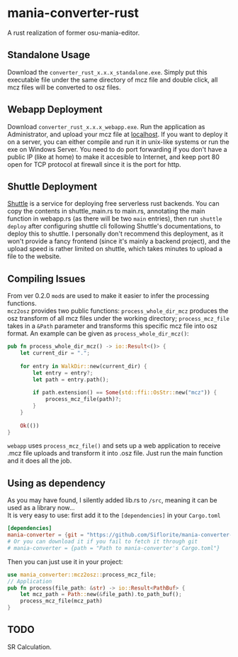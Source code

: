 # mania-converter-rust
A rust realization of former osu-mania-editor.<br>
## Standalone Usage
Download the `converter_rust_x.x.x_standalone.exe`. Simply put this executable file under the same directory of mcz file and double click, all mcz files will be converted to osz files.
## Webapp Deployment
Download `converter_rust_x.x.x_webapp.exe`. Run the application as Administrator, and upload your mcz file at [localhost](http:://localhost/). If you want to deploy it on a server, you can either compile and run it in unix-like systems or run the exe on Windows Server. You need to do port forwarding if you don't have a public IP (like at home) to make it accesible to Internet, and keep port 80 open for TCP protocol at firewall since it is the port for http.
## Shuttle Deployment
[Shuttle](https://www.shuttle.dev/) is a service for deploying free serverless rust backends. You can copy the contents in shuttle_main.rs to main.rs, annotating the main function in webapp.rs (as there will be two `main` entries), then run `shuttle deploy` after configuring shuttle cli following Shuttle's documentations, to deploy this to shuttle. I personally don't recommend this deployment, as it won't provide a fancy frontend (since it's mainly a backend project), and the upload speed is rather limited on shuttle, which takes minutes to upload a file to the website.
## Compiling Issues
From ver 0.2.0 `mod`s are used to make it easier to infer the processing functions.<br> 
`mcz2osz` provides two public functions: `process_whole_dir_mcz` produces the osz transform of all mcz files under the working directory; `process_mcz_file` takes in a `&Path` parameter and transforms this specific mcz file into osz format. An example can be given as `process_whole_dir_mcz()`:
```rust
pub fn process_whole_dir_mcz() -> io::Result<()> {
    let current_dir = "."; 
    
    for entry in WalkDir::new(current_dir) {
        let entry = entry?;
        let path = entry.path();
        
        if path.extension() == Some(std::ffi::OsStr::new("mcz")) {
            process_mcz_file(path)?;
        }
    }
    
    Ok(())
}
```
`webapp` uses `process_mcz_file()` and sets up a web application to receive .mcz file uploads and transform it into .osz file. Just run the main function and it does all the job.
## Using as dependency
As you may have found, I silently added lib.rs to `/src`, meaning it can be used as a library now...  
It is very easy to use: first add it to the `[dependencies]` in your `Cargo.toml`
```TOML
[dependencies]
mania-converter = {git = "https://github.com/Siflorite/mania-converter-rust"}
# Or you can download it if you fail to fetch it through git
# mania-converter = {path = "Path to mania-converter's Cargo.toml"}
```
Then you can just use it in your project:
```Rust
use mania_converter::mcz2osz::process_mcz_file;
// Application
pub fn process(file_path: &str) -> io::Result<PathBuf> {
    let mcz_path = Path::new(&file_path).to_path_buf();
    process_mcz_file(mcz_path)
}
```

## TODO
SR Calculation.
